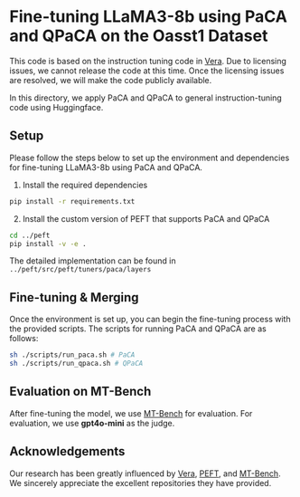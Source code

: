# Fine-tuning LLaMA3-8b using PaCA and QPaCA on the Oasst1 Dataset

This code is based on the instruction tuning code in [Vera](https://github.com/neurotechcenter/VERA). Due to licensing issues, we cannot release the code at this time. Once the licensing issues are resolved, we will make the code publicly available.

In this directory, we apply PaCA and QPaCA to general instruction-tuning code using Huggingface.

## Setup

Please follow the steps below to set up the environment and dependencies for fine-tuning LLaMA3-8b using PaCA and QPaCA.

1. Install the required dependencies

```bash
pip install -r requirements.txt
```

2. Install the custom version of PEFT that supports PaCA and QPaCA

```bash
cd ../peft
pip install -v -e .
```

The detailed implementation can be found in `../peft/src/peft/tuners/paca/layers`

## Fine-tuning & Merging

Once the environment is set up, you can begin the fine-tuning process with the provided scripts. The scripts for running PaCA and QPaCA are as follows:

```bash
sh ./scripts/run_paca.sh # PaCA
sh ./scripts/run_qpaca.sh # QPaCA
```

## Evaluation on MT-Bench

After fine-tuning the model, we use [MT-Bench](https://github.com/lm-sys/FastChat/tree/main/fastchat/llm_judge) for evaluation. For evaluation, we use **gpt4o-mini** as the judge.


## Acknowledgements

Our research has been greatly influenced by [Vera](https://github.com/neurotechcenter/VERA), [PEFT](https://github.com/huggingface/peft), and [MT-Bench](https://github.com/lm-sys/FastChat/tree/main/fastchat/llm_judge). We sincerely appreciate the excellent repositories they have provided.

 